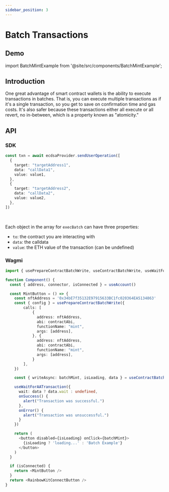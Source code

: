 ```yaml
---
sidebar_position: 3
---
```


# Batch Transactions

## Demo

import BatchMintExample from '@site/src/components/BatchMintExample';

<BatchMintExample />

## Introduction

One great advantage of smart contract wallets is the ability to execute transactions in batches.  That is, you can execute multiple transactions as if it's a single transaction, so you get to save on confirmation time and gas costs.  It's also safer because these transactions either all execute or all revert, no in-between, which is a property known as "atomicity."

## API

### SDK

```typescript
const txn = await ecdsaProvider.sendUserOperation([
  {
    target: "targetAddress1",
    data: "callData1",
    value: value1,
  },
  {
    target: "targetAddress2",
    data: "callData2",
    value: value2,
  },
])
```

<br />

Each object in the array for `execBatch` can have three properties:

- `to`: the contract you are interacting with
- `data`: the calldata
- `value`: the ETH value of the transaction (can be undefined)

### Wagmi

```typescript
import { usePrepareContractBatchWrite, useContractBatchWrite, useWaitForAATransaction  } from "@zerodev/wagmi";
```

```typescript live folded zerodev
function Component() {
  const { address, connector, isConnected } = useAccount()

  const MintButton = () => {
    const nftAddress = '0x34bE7f35132E97915633BC1fc020364EA5134863'
    const { config } = usePrepareContractBatchWrite({
        calls: [
            {
              address: nftAddress,
              abi: contractAbi,
              functionName: "mint",
              args: [address],
            }, {
              address: nftAddress,
              abi: contractAbi,
              functionName: "mint",
              args: [address],
            }
        ],
    })

    const { writeAsync: batchMint, isLoading, data } = useContractBatchWrite(config) 

    useWaitForAATransaction({
      wait: data ? data.wait : undefined,
      onSuccess() {
        alert("Transaction was successful.")
      },
      onError() {
        alert("Transaction was unsuccessful.")
      }
    })

    return (
      <button disabled={isLoading} onClick={batchMint}>
        {isLoading ? 'loading...' : 'Batch Example'}
      </button>
    )
  }

  if (isConnected) {
    return <MintButton />
  }
  return <RainbowKitConnectButton />
}
```